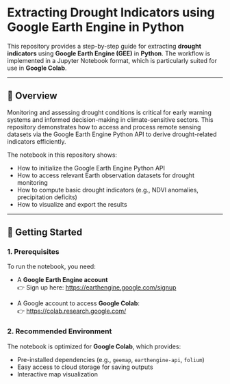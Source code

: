 # Extracting Drought Indicators using Google Earth Engine in Python
 
This repository provides a step-by-step guide for extracting **drought indicators** using **Google Earth Engine (GEE)** in **Python**. The workflow is implemented in a Jupyter Notebook format, which is particularly suited for use in **Google Colab**.
 
---
 
## 📘 Overview
 
Monitoring and assessing drought conditions is critical for early warning systems and informed decision-making in climate-sensitive sectors. This repository demonstrates how to access and process remote sensing datasets via the Google Earth Engine Python API to derive drought-related indicators efficiently.
 
The notebook in this repository shows:
- How to initialize the Google Earth Engine Python API
- How to access relevant Earth observation datasets for drought monitoring
- How to compute basic drought indicators (e.g., NDVI anomalies, precipitation deficits)
- How to visualize and export the results
 
---
 
## 🚀 Getting Started
 
### 1. Prerequisites
 
To run the notebook, you need:
- A **Google Earth Engine account**  
  👉 Sign up here: https://earthengine.google.com/signup
 
- A Google account to access **Google Colab**:  
  👉 https://colab.research.google.com/
 
### 2. Recommended Environment
 
The notebook is optimized for **Google Colab**, which provides:
- Pre-installed dependencies (e.g., `geemap`, `earthengine-api`, `folium`)
- Easy access to cloud storage for saving outputs
- Interactive map visualization
